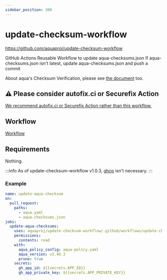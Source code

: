 ```yaml
---
sidebar_position: 300
---
```


# update-checksum-workflow

https://github.com/aquaproj/update-checksum-workflow

GitHub Actions Reusable Workflow to update aqua-checksums.json
If aqua-checksums.json isn't latest, update aqua-checksums.json and push a commit

About aqua's Checksum Verification, please see [the document](/docs/reference/security/checksum) too.

## :warning: Please consider autofix.ci or Securefix Action

[We recommend autofix.ci or Securefix Action rather than this workflow.](/docs/guides/checksum#recommend-autofixci-or-securefix-action-instead-of-update-checksum-action-and-update-checksum-workflow)

## Workflow

[Workflow](https://github.com/aquaproj/update-checksum-workflow/blob/main/.github/workflows/update-checksum.yaml)

## Requirements

Nothing.

:::info
As of update-checksum-workflow v1.0.3, [ghcp](https://github.com/int128/ghcp) isn't necessary.
:::

### Example

```yaml
name: update-aqua-checksum
on:
  pull_request:
    paths:
      - aqua.yaml
      - aqua-checksums.json
jobs:
  update-aqua-checksums:
    uses: aquaproj/update-checksum-workflow/.github/workflows/update-checksum.yaml@d248abb88efce715d50eb324100d9b29a20f7d18 # v1.0.4
    permissions:
      contents: read
    with:
      aqua_policy_config: aqua-policy.yaml
      aqua_version: v2.48.3
      prune: true
    secrets:
      gh_app_id: ${{secrets.APP_ID}}
      gh_app_private_key: ${{secrets.APP_PRIVATE_KEY}}
```
